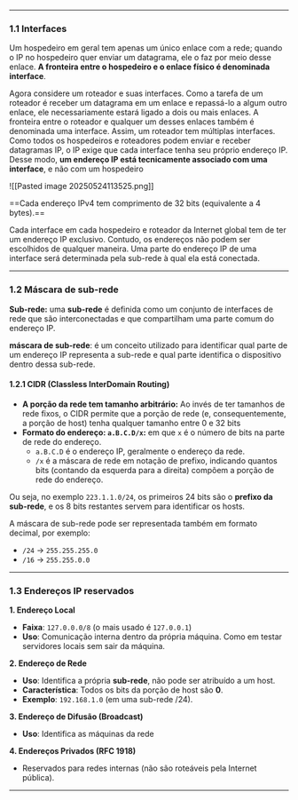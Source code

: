 

---

### **1.1 Interfaces**
Um hospedeiro em geral tem apenas um único enlace com a rede; quando o IP no hospedeiro quer enviar um datagrama, ele o faz por meio desse enlace. **A fronteira entre o hospedeiro e o enlace físico é denominada interface**. 

Agora considere um roteador e suas interfaces. Como a tarefa de um roteador é receber um datagrama em um enlace e repassá-lo a algum outro enlace, ele necessariamente estará ligado a dois ou mais enlaces. A fronteira entre o roteador e qualquer um desses enlaces também é denominada uma interface. Assim, um roteador tem múltiplas interfaces. Como todos os hospedeiros e roteadores podem enviar e receber datagramas IP, o IP exige que cada interface tenha seu próprio endereço IP. Desse modo, **um endereço IP está tecnicamente associado com uma interface**, e não com um hospedeiro 

![[Pasted image 20250524113525.png]]

==Cada endereço IPv4 tem comprimento de 32 bits (equivalente a 4 bytes).==

Cada interface em cada hospedeiro e roteador da Internet global tem de ter um endereço IP  exclusivo. Contudo, os endereços não podem ser escolhidos de qualquer maneira. Uma parte do endereço IP de uma interface será determinada pela sub-rede à qual ela está conectada.

---
### **1.2 Máscara de sub-rede**
**Sub-rede:** uma **sub-rede** é definida como um conjunto de interfaces de rede que são interconectadas e que compartilham uma parte comum do endereço IP. 

**máscara de sub-rede**: é um conceito utilizado para identificar qual parte de um endereço IP representa a sub-rede e qual parte identifica o dispositivo dentro dessa sub-rede. 
#### **1.2.1 CIDR (Classless InterDomain Routing)**
- **A porção da rede tem tamanho arbitrário:** Ao invés de ter tamanhos de rede fixos, o CIDR permite que a porção de rede (e, consequentemente, a porção de host) tenha qualquer tamanho entre 0 e 32 bits
- **Formato do endereço: `a.B.C.D/x`:** em que `x` é o número de bits na parte de rede do endereço.
    - `a.B.C.D` é o endereço IP, geralmente o endereço da rede.
    - `/x` é a máscara de rede em notação de prefixo, indicando quantos bits (contando da esquerda para a direita) compõem a porção de rede do endereço.

Ou seja, no exemplo `223.1.1.0/24`, os primeiros 24 bits são o **prefixo da sub-rede**, e os 8 bits restantes servem para identificar os hosts.

A máscara de sub-rede pode ser representada também em formato decimal, por exemplo:
- `/24` → `255.255.255.0`
- `/16` → `255.255.0.0`

---
### **1.3 Endereços IP reservados**

**1. Endereço Local**
- **Faixa**: `127.0.0.0/8` (o mais usado é `127.0.0.1`)
- **Uso**: Comunicação interna dentro da própria máquina. Como em testar servidores locais sem sair da máquina.

 **2. Endereço de Rede**
- **Uso**: Identifica a própria **sub-rede**, não pode ser atribuído a um host.
- **Característica**: Todos os bits da porção de host são **0**.
- **Exemplo**: `192.168.1.0` (em uma sub-rede /24).

 **3. Endereço de Difusão (Broadcast)**
- **Uso**: Identifica as máquinas da rede 

 **4. Endereços Privados (RFC 1918)**
- Reservados para redes internas (não são roteáveis pela Internet pública).

---



